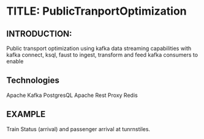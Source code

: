 # TITLE: PublicTranportOptimization

## INTRODUCTION:
Public transport optimization using kafka data streaming capabilities with kafka connect, ksql, faust to ingest, transform and feed kafka consumers to enable 


## Technologies
Apache Kafka
PostgresQL
Apache Rest Proxy
Redis

## EXAMPLE
Train Status (arrival) and passenger arrival at tunrnstiles.
